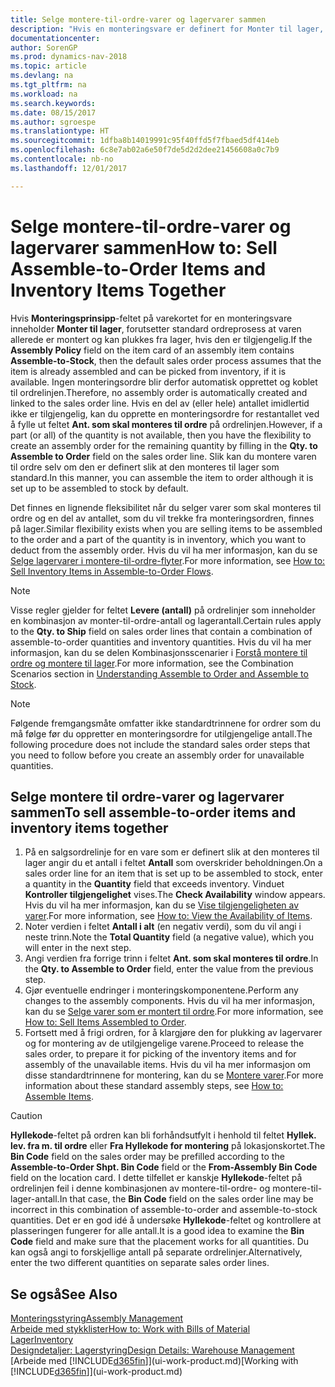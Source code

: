 ```yaml
---
title: Selge montere-til-ordre-varer og lagervarer sammen
description: "Hvis en monteringsvare er definert for Monter til lager, forutsetter standard ordreprosess at varen allerede er montert og kan plukkes fra lager, hvis den er tilgjengelig. Men hvis det er en del av (eller hele) antallet som ikke er tilgjengelig, må du å opprette en monteringsordre for det gjenværende antallet direkte."
documentationcenter: 
author: SorenGP
ms.prod: dynamics-nav-2018
ms.topic: article
ms.devlang: na
ms.tgt_pltfrm: na
ms.workload: na
ms.search.keywords: 
ms.date: 08/15/2017
ms.author: sgroespe
ms.translationtype: HT
ms.sourcegitcommit: 1dfba8b14019991c95f40ffd5f7fbaed5df414eb
ms.openlocfilehash: 6c8e7ab02a6e50f7de5d2d2dee21456608a0c7b9
ms.contentlocale: nb-no
ms.lasthandoff: 12/01/2017

---
```

# <a name="how-to-sell-assemble-to-order-items-and-inventory-items-together"></a><span data-ttu-id="2f638-104">Selge montere-til-ordre-varer og lagervarer sammen</span><span class="sxs-lookup"><span data-stu-id="2f638-104">How to: Sell Assemble-to-Order Items and Inventory Items Together</span></span>
<span data-ttu-id="2f638-105">Hvis **Monteringsprinsipp**-feltet på varekortet for en monteringsvare inneholder **Monter til lager**, forutsetter standard ordreprosess at varen allerede er montert og kan plukkes fra lager, hvis den er tilgjengelig.</span><span class="sxs-lookup"><span data-stu-id="2f638-105">If the **Assembly Policy** field on the item card of an assembly item contains **Assemble-to-Stock**, then the default sales order process assumes that the item is already assembled and can be picked from inventory, if it is available.</span></span> <span data-ttu-id="2f638-106">Ingen monteringsordre blir derfor automatisk opprettet og koblet til ordrelinjen.</span><span class="sxs-lookup"><span data-stu-id="2f638-106">Therefore, no assembly order is automatically created and linked to the sales order line.</span></span> <span data-ttu-id="2f638-107">Hvis en del av (eller hele) antallet imidlertid ikke er tilgjengelig, kan du opprette en monteringsordre for restantallet ved å fylle ut feltet **Ant. som skal monteres til ordre** på ordrelinjen.</span><span class="sxs-lookup"><span data-stu-id="2f638-107">However, if a part (or all) of the quantity is not available, then you have the flexibility to create an assembly order for the remaining quantity by filling in the **Qty. to Assemble to Order** field on the sales order line.</span></span> <span data-ttu-id="2f638-108">Slik kan du montere varen til ordre selv om den er definert slik at den monteres til lager som standard.</span><span class="sxs-lookup"><span data-stu-id="2f638-108">In this manner, you can assemble the item to order although it is set up to be assembled to stock by default.</span></span>  

<span data-ttu-id="2f638-109">Det finnes en lignende fleksibilitet når du selger varer som skal monteres til ordre og en del av antallet, som du vil trekke fra monteringsordren, finnes på lager.</span><span class="sxs-lookup"><span data-stu-id="2f638-109">Similar flexibility exists when you are selling items to be assembled to the order and a part of the quantity is in inventory, which you want to deduct from the assembly order.</span></span> <span data-ttu-id="2f638-110">Hvis du vil ha mer informasjon, kan du se [Selge lagervarer i montere-til-ordre-flyter](assembly-how-to-sell-inventory-items-in-assemble-to-order-flows.md).</span><span class="sxs-lookup"><span data-stu-id="2f638-110">For more information, see [How to: Sell Inventory Items in Assemble-to-Order Flows](assembly-how-to-sell-inventory-items-in-assemble-to-order-flows.md).</span></span>  

> [!NOTE]  
>  <span data-ttu-id="2f638-111">Visse regler gjelder for feltet **Levere (antall)** på ordrelinjer som inneholder en kombinasjon av monter-til-ordre-antall og lagerantall.</span><span class="sxs-lookup"><span data-stu-id="2f638-111">Certain rules apply to the **Qty. to Ship** field on sales order lines that contain a combination of assemble-to-order quantities and inventory quantities.</span></span> <span data-ttu-id="2f638-112">Hvis du vil ha mer informasjon, kan du se delen Kombinasjonsscenarier i [Forstå montere til ordre og montere til lager](assembly-assemble-to-order-or-assemble-to-stock.md).</span><span class="sxs-lookup"><span data-stu-id="2f638-112">For more information, see the Combination Scenarios section in [Understanding Assemble to Order and Assemble to Stock](assembly-assemble-to-order-or-assemble-to-stock.md).</span></span>  

> [!NOTE]  
>  <span data-ttu-id="2f638-113">Følgende fremgangsmåte omfatter ikke standardtrinnene for ordrer som du må følge før du oppretter en monteringsordre for utilgjengelige antall.</span><span class="sxs-lookup"><span data-stu-id="2f638-113">The following procedure does not include the standard sales order steps that you need to follow before you create an assembly order for unavailable quantities.</span></span>

## <a name="to-sell-assemble-to-order-items-and-inventory-items-together"></a><span data-ttu-id="2f638-114">Selge montere til ordre-varer og lagervarer sammen</span><span class="sxs-lookup"><span data-stu-id="2f638-114">To sell assemble-to-order items and inventory items together</span></span>  
1.  <span data-ttu-id="2f638-115">På en salgsordrelinje for en vare som er definert slik at den monteres til lager angir du et antall i feltet **Antall** som overskrider beholdningen.</span><span class="sxs-lookup"><span data-stu-id="2f638-115">On a sales order line for an item that is set up to be assembled to stock, enter a quantity in the **Quantity** field that exceeds inventory.</span></span> <span data-ttu-id="2f638-116">Vinduet **Kontroller tilgjengelighet** vises.</span><span class="sxs-lookup"><span data-stu-id="2f638-116">The **Check Availability** window appears.</span></span> <span data-ttu-id="2f638-117">Hvis du vil ha mer informasjon, kan du se [Vise tilgjengeligheten av varer](inventory-how-availability-overview.md).</span><span class="sxs-lookup"><span data-stu-id="2f638-117">For more information, see [How to: View the Availability of Items](inventory-how-availability-overview.md).</span></span> 
2.  <span data-ttu-id="2f638-118">Noter verdien i feltet **Antall i alt** (en negativ verdi), som du vil angi i neste trinn.</span><span class="sxs-lookup"><span data-stu-id="2f638-118">Note the **Total Quantity** field (a negative value), which you will enter in the next step.</span></span>  
3.  <span data-ttu-id="2f638-119">Angi verdien fra forrige trinn i feltet **Ant. som skal monteres til ordre**.</span><span class="sxs-lookup"><span data-stu-id="2f638-119">In the **Qty. to Assemble to Order** field, enter the value from the previous step.</span></span>  
4.  <span data-ttu-id="2f638-120">Gjør eventuelle endringer i monteringskomponentene.</span><span class="sxs-lookup"><span data-stu-id="2f638-120">Perform any changes to the assembly components.</span></span> <span data-ttu-id="2f638-121">Hvis du vil ha mer informasjon, kan du se [Selge varer som er montert til ordre](assembly-how-to-sell-items-assembled-to-order.md).</span><span class="sxs-lookup"><span data-stu-id="2f638-121">For more information, see [How to: Sell Items Assembled to Order](assembly-how-to-sell-items-assembled-to-order.md).</span></span>  
5.  <span data-ttu-id="2f638-122">Fortsett med å frigi ordren, for å klargjøre den for plukking av lagervarer og for montering av de utilgjengelige varene.</span><span class="sxs-lookup"><span data-stu-id="2f638-122">Proceed to release the sales order, to prepare it for picking of the inventory items and for assembly of the unavailable items.</span></span> <span data-ttu-id="2f638-123">Hvis du vil ha mer informasjon om disse standardtrinnene for montering, kan du se [Montere varer](assembly-how-to-assemble-items.md).</span><span class="sxs-lookup"><span data-stu-id="2f638-123">For more information about these standard assembly steps, see [How to: Assemble Items](assembly-how-to-assemble-items.md).</span></span>  

> [!CAUTION]  
>  <span data-ttu-id="2f638-124">**Hyllekode**-feltet på ordren kan bli forhåndsutfylt i henhold til feltet **Hyllek. lev. fra m. til ordre** eller **Fra Hyllekode for montering** på lokasjonskortet.</span><span class="sxs-lookup"><span data-stu-id="2f638-124">The **Bin Code** field on the sales order may be prefilled according to the **Assemble-to-Order Shpt. Bin Code** field or the **From-Assembly Bin Code** field on the location card.</span></span> <span data-ttu-id="2f638-125">I dette tilfellet er kanskje **Hyllekode**-feltet på ordrelinjen feil i denne kombinasjonen av montere-til-ordre- og montere-til-lager-antall.</span><span class="sxs-lookup"><span data-stu-id="2f638-125">In that case, the **Bin Code** field on the sales order line may be incorrect in this combination of assemble-to-order and assemble-to-stock quantities.</span></span> <span data-ttu-id="2f638-126">Det er en god idé å undersøke **Hyllekode**-feltet og kontrollere at plasseringen fungerer for alle antall.</span><span class="sxs-lookup"><span data-stu-id="2f638-126">It is a good idea to examine the **Bin Code** field and make sure that the placement works for all quantities.</span></span> <span data-ttu-id="2f638-127">Du kan også angi to forskjellige antall på separate ordrelinjer.</span><span class="sxs-lookup"><span data-stu-id="2f638-127">Alternatively, enter the two different quantities on separate sales order lines.</span></span>  

## <a name="see-also"></a><span data-ttu-id="2f638-128">Se også</span><span class="sxs-lookup"><span data-stu-id="2f638-128">See Also</span></span>  
[<span data-ttu-id="2f638-129">Monteringsstyring</span><span class="sxs-lookup"><span data-stu-id="2f638-129">Assembly Management</span></span>](assembly-assemble-items.md)  
[<span data-ttu-id="2f638-130">Arbeide med stykklister</span><span class="sxs-lookup"><span data-stu-id="2f638-130">How to: Work with Bills of Material</span></span>](inventory-how-work-BOMs.md)  
[<span data-ttu-id="2f638-131">Lager</span><span class="sxs-lookup"><span data-stu-id="2f638-131">Inventory</span></span>](inventory-manage-inventory.md)  
[<span data-ttu-id="2f638-132">Designdetaljer: Lagerstyring</span><span class="sxs-lookup"><span data-stu-id="2f638-132">Design Details: Warehouse Management</span></span>](design-details-warehouse-management.md)  
<span data-ttu-id="2f638-133">[Arbeide med [!INCLUDE[d365fin](includes/d365fin_md.md)]](ui-work-product.md)</span><span class="sxs-lookup"><span data-stu-id="2f638-133">[Working with [!INCLUDE[d365fin](includes/d365fin_md.md)]](ui-work-product.md)</span></span>

